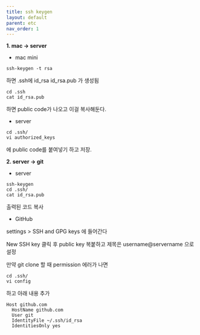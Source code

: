 ```yaml
---
title: ssh keygen
layout: default
parent: etc
nav_order: 1
---
```


**1. mac -> server**   
 
- mac mini  

```
ssh-keygen -t rsa  
```
하면 .ssh에 id_rsa id_rsa.pub 가 생성됨  
 
```
cd .ssh  
cat id_rsa.pub  
```
하면 public code가 나오고 이걸 복사해둔다.  
 
- server  
 
```
cd .ssh/  
vi authorized_keys
```
에 public code를 붙여넣기 하고 저장.  
 
 
 
**2. server -> git**  
 
- server  

```
ssh-keygen  
cd .ssh/  
cat id_rsa.pub 
``` 
출력된 코드 복사  
 
- GitHub
 
settings > SSH and GPG keys 에 들어간다
 
New SSH key 클릭 후 public key 복붙하고 제목은 username@servername 으로 설정  
 
 
만약 git clone 할 때 permission 에러가 나면
```
cd .ssh/
vi config
```
하고 아래 내용 추가  
 
```
Host github.com
  HostName github.com
  User git
  IdentityFile ~/.ssh/id_rsa
  IdentitiesOnly yes
```